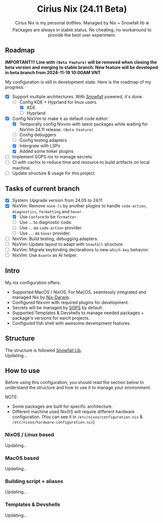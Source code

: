<div align="center">

# Cirius Nix (24.11 Beta)

Cirius Nix is my personal dotfiles. Managed by Nix + Snowfall lib ❄️<br>
Packages are always in stable status. No cheating, no workaround to provide the
best user experiment.

</div>

## Roadmap

<b>IMPORTANT!!! Line with `(Beta Feature)` will be removed when closing the beta
version and merging to stable branch. New feature will be developed in beta
branch from 2024-11-19 10:00AM VNT</b>

My configuration is still in development state. Here is the roadmap of my
progress:

- [x] Support multiple architectures. With [Snowfall](https://snowfall.org)
      powered, it's done.
  - [ ] Config KDE + Hyprland for linux users.
    - [x] KDE
    - [ ] Hyprland
- [x] Config NixVim to make it as default code editor:
  - [x] Temporally config Nixvim with latest packages while waiting for NixVim
        24.11 release. `(Beta Feature)`
  - [ ] Config debuggers
  - [ ] Config testing adapters
  - [x] Intergrate with LSPs
  - [x] Added some tinker plugins
- [ ] Implement SOPS nix to manage secrets.
- [ ] CI with cachix to reduce time and resource to build artifacts on local
      machine.
- [ ] Update structure & usage for this project.

## Tasks of current branch

- [x] System: Upgrade version from 24.05 to 24.11
- [x] NixVim: Remove `none-ls` by another plugins to handle `code-action`,
      `diagnostics`, `formatting` and `hover`.
  - [x] Use `Conform` to be `formatter`.
  - [ ] Use ... to diagnostic code.
  - [ ] Use ... as `code-action` provider.
  - [ ] Use .... as `hover` provider.
- [ ] NixVim: Build testing, debugging adapters.
- [ ] NixVim: Update layout to adapt with `Snowfall` structure.
- [ ] NixVim: Migrate keybinding declarations to new `which-key` behavior.
- [ ] NixVim: Use `Avante` as AI helper.

## Intro

My nix configuration offers:<br>

- Supported MacOS / NixOS. For MacOS, seamlessly integrated and managed Nix by
  [Nix-Darwin](https://github.com/LnL7/nix-darwin).
- Configured Nixvim with required plugins for development.
- Secrets will be managed by [SOPS](https://github.com/Mic92/sops-nix) by
  default.
- Supported Templates & Devshells to manage needed packages + package's versions
  for earch projects.
- Configured fish shell with awesome development features.

## Structure

The structure is followed
[Snowfall Lib](https://github.com/snowfallorg/lib).<br> Updating...

## How to use

Before using this configuration, you should read the section below to understand
the structure and how to use it to manage your environment.

NOTE:

- Some packages are built for specific architecture.
- Different machine used NixOS will require different hardware configuration.
  (You can see it in `/etc/nixos/configuration.nix` &
  `/etc/nixos/hardware-configuration.nix`)

### NixOS / Linux based

Updating...

### MacOS based

Updating...

### Building script + aliases

Updating...

### Templates & Devshells

Updating...
